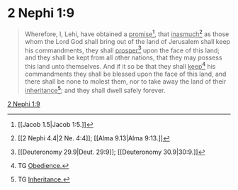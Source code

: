 # 2 Nephi 1:9

> Wherefore, I, Lehi, have obtained a <u>promise</u>[^a], that <u>inasmuch</u>[^b] as those whom the Lord God shall bring out of the land of Jerusalem shall keep his commandments, they shall <u>prosper</u>[^c] upon the face of this land; and they shall be kept from all other nations, that they may possess this land unto themselves. And if it so be that they shall <u>keep</u>[^d] his commandments they shall be blessed upon the face of this land, and there shall be none to molest them, nor to take away the land of their <u>inheritance</u>[^e]; and they shall dwell safely forever.

[2 Nephi 1:9](https://www.churchofjesuschrist.org/study/scriptures/bofm/2-ne/1?lang=eng&id=p9#p9)


[^a]: [[Jacob 1.5|Jacob 1:5.]]
[^b]: [[2 Nephi 4.4|2 Ne. 4:4]]; [[Alma 9.13|Alma 9:13.]]
[^c]: [[Deuteronomy 29.9|Deut. 29:9]]; [[Deuteronomy 30.9|30:9.]]
[^d]: TG [Obedience.](https://www.churchofjesuschrist.org/study/scriptures/tg/obedience?lang=eng)
[^e]: TG [Inheritance.](https://www.churchofjesuschrist.org/study/scriptures/tg/inheritance?lang=eng)

